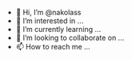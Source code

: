 - 👋 Hi, I’m @nakolass
- 👀 I’m interested in ...
- 🌱 I’m currently learning ...
- 💞️ I’m looking to collaborate on ...
- 📫 How to reach me ...

<!---
nakolass/nakolass is a ✨ special ✨ repository because its `README.md` (this file) appears on your GitHub profile.
You can click the Preview link to take a look at your changes.
--->
